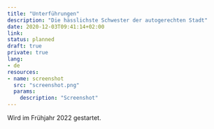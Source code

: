 ```yaml
---
title: "Unterführungen"
description: "Die hässlichste Schwester der autogerechten Stadt"
date: 2020-12-03T09:41:14+02:00
link:
status: planned
draft: true
private: true
lang:
- de
resources:
- name: screenshot
  src: "screenshot.png"
  params:
    description: "Screenshot"
---
```

Wird im Frühjahr 2022 gestartet.
